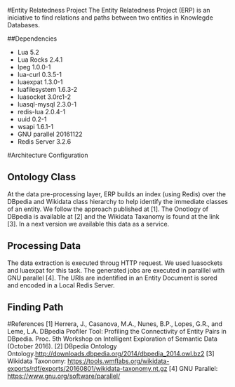 #Entity Relatedness Project
The Entity Relatedness Project (ERP) is an iniciative to find relations and paths between two entities in Knowlegde Databases.


##Dependencies
* Lua 5.2
* Lua Rocks 2.4.1
* lpeg 1.0.0-1
* lua-curl 0.3.5-1
* luaexpat 1.3.0-1
* luafilesystem 1.6.3-2
* luasocket 3.0rc1-2
* luasql-mysql 2.3.0-1 
* redis-lua 2.0.4-1
* uuid 0.2-1 
* wsapi 1.6.1-1
* GNU parallel 20161122
* Redis Server 3.2.6

#Architecture Configuration
## Ontology Class
At the data pre-processing layer, ERP builds an index (using Redis) over the DBpedia and Wikidata class hierarchy to help identify the immediate classes of an entity. We follow the approach published at [1]. The Onotlogy of DBpedia is available at [2] and the Wikidata Taxanomy is found at the link [3]. In a next version we available this data as a service.  
## Processing Data
The data extraction is executed throug HTTP request. We used luasockets and luaexpat for this task. 
The generated jobs are executed in paralllel with GNU parallel [4]. The URIs are indentified in an Entity Document is sored and encoded in a Local Redis Server.
## Finding Path
   
#References
[1] Herrera, J., Casanova, M.A., Nunes, B.P., Lopes, G.R., and Leme, L.A. DBpedia Profiler Tool: Profiling the Connectivity of Entity Pairs in DBpedia. Proc. 5th Workshop on Intelligent Exploration of Semantic Data (October 2016).
[2] DBpedia Ontology Ontology.http://downloads.dbpedia.org/2014/dbpedia_2014.owl.bz2
[3] Wikidata Taxonomy: https://tools.wmflabs.org/wikidata-exports/rdf/exports/20160801/wikidata-taxonomy.nt.gz
[4] GNU Parallel: https://www.gnu.org/software/parallel/


